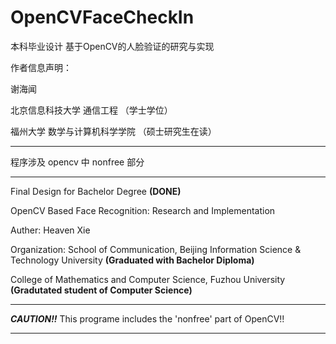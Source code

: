 # OpenCVFaceCheckIn
本科毕业设计 基于OpenCV的人脸验证的研究与实现

作者信息声明：

谢海闻

北京信息科技大学 通信工程     （学士学位）

福州大学 数学与计算机科学学院 （硕士研究生在读）

----------

程序涉及 opencv 中 nonfree 部分

----------

Final Design for Bachelor Degree **(DONE)**

OpenCV Based Face Recognition: Research and Implementation

Auther: Heaven Xie

Organization: School of Communication, Beijing Information Science & Technology University **(Graduated with Bachelor Diploma)**

College of Mathematics and Computer Science, Fuzhou University **(Gradutated student of Computer Science)**

----------

***CAUTION!!***  This programe includes the 'nonfree' part of OpenCV!!

----------
